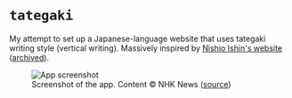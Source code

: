 # `tategaki`

My attempt to set up a Japanese-language website that uses tategaki writing
style (vertical writing). Massively inspired by [Nishio Ishin's website](http://ni.siois.in)
([archived](https://web.archive.org/web/20220304235332/http://ni.siois.in/)).

<figure>
  <img
    src="https://tategaki.joulev.dev/screenshot.png"
    alt="App screenshot">
  <figcaption>Screenshot of the app. Content &copy; NHK News (<a href="https://www3.nhk.or.jp/news/easy/k10013820001000/k10013820001000.html">source</a>)</figcaption>
</figure>
